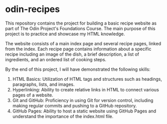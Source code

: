 # odin-recipes
This repository contains the project for building a basic recipe website as part of The Odin Project's Foundations Course. The main purpose of this project is to practice and showcase my HTML knowledge.

The website consists of a main index page and several recipe pages, linked from the index. Each recipe page contains information about a specific recipe including an image of the dish, a brief description, a list of ingredients, and an ordered list of cooking steps.

By the end of this project, I will have demonstrated the following skills:

1. HTML Basics: Utilization of HTML tags and structures such as headings, paragraphs, lists, and images.
2. Hyperlinking: Ability to create relative links in HTML to connect various pages of a website.
3. Git and GitHub: Proficiency in using Git for version control, including making regular commits and pushing to a GitHub repository.
4. GitHub Pages: Ability to host a static website using GitHub Pages and understand the importance of the index.html file.
